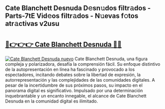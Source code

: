 ## Cate Blanchett Desnuda D𝚎sn𝚞dos filtr𝚊dos - Parts-7tE Vid𝚎os filtr𝚊dos - N𝚞evas f𝚘tos atr𝚊ctivas v2usu

# <h2><a href="http://mb5c8c7.tromn.icu/?c=Cate+Blanchett+Desnuda">🔗👉👉👉 Cate Blanchett Desnuda 🔗🔗</a></h2>

[![Cate Blanchett Desnuda nuevo](https://i.imgur.com/pEAQMta.gif)](http://mb5c8c7.tromn.icu/?c=Cate+Blanchett+Desnuda)
Cate Blanchett Desnuda, una figura compleja y polarizadora, desafía la comprensión fácil. Su enfoque distintivo de la autopresentación en línea ha fascinado y provocado a los espectadores, incitando debates sobre la libertad de expresión, la autorrepresentación y las complejidades de las comunidades digitales. A pesar de la incertidumbre de sus próximos pasos, su impacto en el panorama digital es significativo. Impulsado por una determinación inquebrantable y un encanto innegable, el alcance de Cate Blanchett Desnuda en la comunidad digital es ilimitado.
